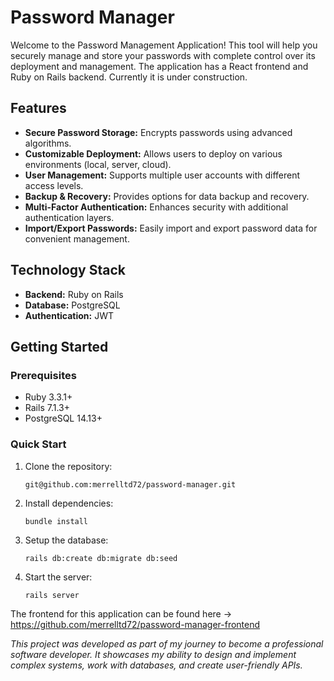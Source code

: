 # Password Manager

Welcome to the Password Management Application! This tool will help you securely manage and store your passwords with complete control over its deployment and management. The application has a React frontend and Ruby on Rails backend. Currently it is under construction.

## Features

- **Secure Password Storage:** Encrypts passwords using advanced algorithms.
- **Customizable Deployment:** Allows users to deploy on various environments (local, server, cloud).
- **User Management:** Supports multiple user accounts with different access levels.
- **Backup & Recovery:** Provides options for data backup and recovery.
- **Multi-Factor Authentication:** Enhances security with additional authentication layers.
- **Import/Export Passwords:** Easily import and export password data for convenient management.

## Technology Stack

- **Backend:** Ruby on Rails
- **Database:** PostgreSQL
- **Authentication:** JWT

## Getting Started

### Prerequisites

- Ruby 3.3.1+
- Rails 7.1.3+
- PostgreSQL 14.13+

### Quick Start

1. Clone the repository:
   ```
   git@github.com:merrelltd72/password-manager.git
   ```
2. Install dependencies:
   ```
   bundle install
   ```
3. Setup the database:
   ```
   rails db:create db:migrate db:seed
   ```
4. Start the server:
   ```
   rails server
   ```

The frontend for this application can be found here -> https://github.com/merrelltd72/password-manager-frontend

_This project was developed as part of my journey to become a professional software developer. It showcases my ability to design and implement complex systems, work with databases, and create user-friendly APIs._
